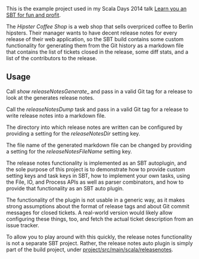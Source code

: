 This is the example project used in my Scala Days 2014 talk [Learn you an SBT for fun and profit](http://danielwestheide.com/talks/scaladays2014/slides/#/). 

The _Hipster Coffee Shop_ is a web shop that sells overpriced coffee to Berlin hipsters. Their manager wants to have decent release notes for every release of their web application, so the SBT build contains some custom functionality for generating them from the Git history as a markdown file that contains the list of tickets closed in the release, some diff stats, and a list of the contributors to the release.

## Usage

Call _show releaseNotesGenerate__ and pass in a valid Git tag for a release to look at the generates release notes.

Call the _releaseNotesDump_ task and pass in a valid Git tag for a release to write release notes into a markdown file.

The directory into which release notes are written can be configured by providing a setting for the _releaseNotesDir_ setting key.

The file name of the generated markdown file can be changed by providing a setting for the _releaseNotesFileName_ setting key.

The release notes functionality is implemented as an SBT autoplugin, and the sole purpose of this project is to demonstrate how to provide custom setting keys and task keys in SBT, how to implement your own tasks, using the File, IO, and Process APIs as well as parser combinators, and how to provide that functionality as an SBT auto plugin.

The functionality of the plugin is not usable in a generic way, as it makes strong assumptions about the format of release tags and about Git commit messages for closed tickets. A real-world version would likely allow configuring these things, too, and fetch the actual ticket description from an issue tracker.

To allow you to play around with this quickly, the release notes functionality is not a separate SBT project. Rather, the release notes auto plugin is simply part of the build project, under [project/src/main/scala/releasenotes](https://github.com/dwestheide/learn-you-an-sbt-example/tree/master/project/src/main/scala/releasenotes).
